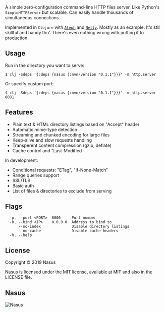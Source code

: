 A simple zero-configuration command-line HTTP files server. Like Python's `SimpleHTTPServer` but scalable. Сan easily handle thousands of simultaneous connections.

Implemented in `Clojure` with [`Aleph`](https://github.com/ztellman/aleph) and [`Netty`](https://github.com/netty/netty). Mostly as an example. It's still skillful and handy tho'. There's even nothing wrong with putting it to production.

## Usage

Run in the directory you want to serve:

```shell
$ clj -Sdeps '{:deps {nasus {:mvn/version "0.1.1"}}}' -m http.server
```

Or specify custom port:

```shell
$ clj -Sdeps '{:deps {nasus {:mvn/version "0.1.1"}}}' -m http.server 8001
```

## Features

* Plain text & HTML directory listings based on "Accept" header
* Automatic mime-type detection
* Streaming and chunked encoding for large files
* Keep-alive and slow requests handling
* Transperent content compression (gzip, deflate)
* Cache control and "Last-Modified

In development:

* Conditional requests: "ETag", "If-None-Match"
* Range queries support
* SSL/TLS
* Basic auth
* List of files & directories to exclude from serving

## Flags

```
  -p, --port <PORT>  8000     Port number
  -b, --bind <IP>    0.0.0.0  Address to bind to
      --no-index              Disable directory listings
      --no-cache              Disable cache headers
  -h, --help
```

## License

Copyright © 2019 Nasus

Nasus is licensed under the MIT license, available at MIT and also in the LICENSE file.

## Nasus

![Nasus](https://github.com/kachayev/nasus/blob/master/docs/logo/nasus.jpg)
